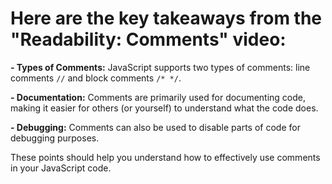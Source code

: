 # Here are the key takeaways from the "Readability: Comments" video:

**- Types of Comments:** JavaScript supports two types of comments: line comments `//` and block comments `/* */`.

**- Documentation:** Comments are primarily used for documenting code, making it easier for others (or yourself) to understand what the code does.

**- Debugging:** Comments can also be used to disable parts of code for debugging purposes.

These points should help you understand how to effectively use comments in your JavaScript code.